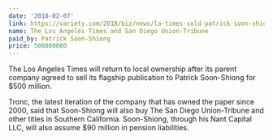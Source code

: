 ```yaml
---
date: '2018-02-07'
link: https://variety.com/2018/biz/news/la-times-sold-patrick-soon-shiong-1202690286/
name: The Los Angeles Times and San Diego Union-Tribune
paid_by: Patrick Soon-Shiong
price: 500000000
---
```


The Los Angeles Times will return to local ownership after its parent company
agreed to sell its flagship publication to Patrick Soon-Shiong for $500
million.

Tronc, the latest iteration of the company that has owned the paper since
2000, said that Soon-Shiong will also buy The San Diego Union-Tribune and
other titles in Southern California. Soon-Shiong, through his Nant Capital
LLC, will also assume $90 million in pension liabilities.